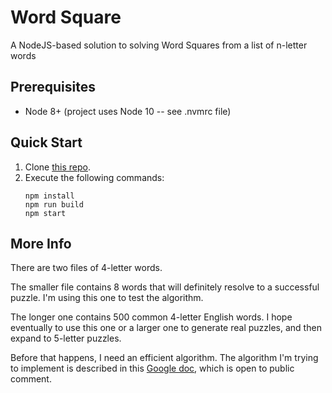 # Word Square
A NodeJS-based solution to solving Word Squares from a list of n-letter words

## Prerequisites
 - Node 8+ (project uses Node 10 -- see .nvmrc file)
 
## Quick Start
1. Clone [this repo].
1. Execute the following commands:
    ```shell
    npm install
    npm run build
    npm start
    ```

## More Info
There are two files of 4-letter words. 

The smaller file contains 8 words that will definitely
resolve to a successful puzzle. I'm using this one to test
the algorithm.

The longer one contains 
500 common 4-letter English words. I hope eventually to use 
this one or a larger one to generate real puzzles, and then
expand to 5-letter puzzles.

Before that happens, I need an efficient algorithm. The
algorithm I'm trying to implement is described in this 
[Google doc], which is open to public comment.

[this repo]: https://github.com/walkingriver/word-square
[Google doc]: https://docs.google.com/document/d/1GD0Sf47x8j7EW740haYddM8l80y4Zvk7B0ruH9xXWzw/edit?usp=sharing
